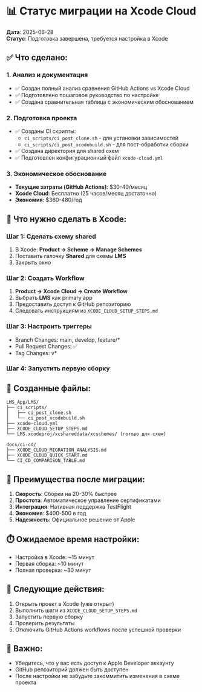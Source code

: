 # 📊 Статус миграции на Xcode Cloud

**Дата**: 2025-06-28  
**Статус**: Подготовка завершена, требуется настройка в Xcode

## ✅ Что сделано:

### 1. Анализ и документация
- ✅ Создан полный анализ сравнения GitHub Actions vs Xcode Cloud
- ✅ Подготовлено пошаговое руководство по настройке
- ✅ Создана сравнительная таблица с экономическим обоснованием

### 2. Подготовка проекта
- ✅ Созданы CI скрипты:
  - `ci_scripts/ci_post_clone.sh` - для установки зависимостей
  - `ci_scripts/ci_post_xcodebuild.sh` - для пост-обработки сборки
- ✅ Создана директория для shared схем
- ✅ Подготовлен конфигурационный файл `xcode-cloud.yml`

### 3. Экономическое обоснование
- **Текущие затраты (GitHub Actions)**: $30-40/месяц
- **Xcode Cloud**: Бесплатно (25 часов/месяц достаточно)
- **Экономия**: $360-480/год

## 🔄 Что нужно сделать в Xcode:

### Шаг 1: Сделать схему shared
1. В Xcode: **Product → Scheme → Manage Schemes**
2. Поставить галочку **Shared** для схемы **LMS**
3. Закрыть окно

### Шаг 2: Создать Workflow
1. **Product → Xcode Cloud → Create Workflow**
2. Выбрать **LMS** как primary app
3. Предоставить доступ к GitHub репозиторию
4. Следовать инструкциям из `XCODE_CLOUD_SETUP_STEPS.md`

### Шаг 3: Настроить триггеры
- Branch Changes: main, develop, feature/*
- Pull Request Changes: ✅
- Tag Changes: v*

### Шаг 4: Запустить первую сборку

## 📁 Созданные файлы:
```
LMS_App/LMS/
├── ci_scripts/
│   ├── ci_post_clone.sh
│   └── ci_post_xcodebuild.sh
├── xcode-cloud.yml
├── XCODE_CLOUD_SETUP_STEPS.md
└── LMS.xcodeproj/xcshareddata/xcschemes/ (готово для схем)

docs/ci-cd/
├── XCODE_CLOUD_MIGRATION_ANALYSIS.md
├── XCODE_CLOUD_QUICK_START.md
└── CI_CD_COMPARISON_TABLE.md
```

## 🎯 Преимущества после миграции:
1. **Скорость**: Сборки на 20-30% быстрее
2. **Простота**: Автоматическое управление сертификатами
3. **Интеграция**: Нативная поддержка TestFlight
4. **Экономия**: $400-500 в год
5. **Надежность**: Официальное решение от Apple

## ⏱️ Ожидаемое время настройки:
- Настройка в Xcode: ~15 минут
- Первая сборка: ~10 минут
- Полная проверка: ~30 минут

## 📝 Следующие действия:
1. Открыть проект в Xcode (уже открыт)
2. Выполнить шаги из `XCODE_CLOUD_SETUP_STEPS.md`
3. Запустить первую сборку
4. Проверить результаты
5. Отключить GitHub Actions workflows после успешной проверки

## 🚨 Важно:
- Убедитесь, что у вас есть доступ к Apple Developer аккаунту
- GitHub репозиторий должен быть доступен
- После настройки не забудьте закоммитить изменения в схеме проекта 